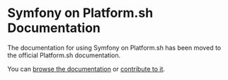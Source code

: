 Symfony on Platform.sh Documentation
====================================

The documentation for using Symfony on Platform.sh has been moved to
the official Platform.sh documentation.

You can [browse the documentation](https://docs.platform.sh/guides/symfony/get-started.html?utm_source=symfony-cloud-sign-up&utm_medium=backlink&utm_campaign=Symfony-Cloud-sign-up&utm_content=docs)
or [contribute to it](https://github.com/platformsh/platformsh-docs).
